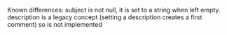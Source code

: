 

Known differences:
subject is not null, it is set to a string when left empty.
description is a legacy concept (setting a description creates a first comment) so is not implemented


